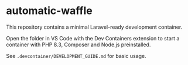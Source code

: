 # automatic-waffle

This repository contains a minimal Laravel-ready development container.

Open the folder in VS Code with the Dev Containers extension to start
a container with PHP 8.3, Composer and Node.js preinstalled.

See `.devcontainer/DEVELOPMENT_GUIDE.md` for basic usage.
